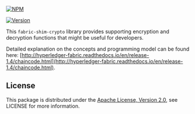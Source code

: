 [![NPM](https://nodei.co/npm/fabric-shim-crypto.svg?downloads=true&downloadRank=true&stars=true)](https://nodei.co/npm/fabric-shim-crypto/)


[![Version](https://badge.fury.io/js/fabric-shim-crypto.svg)](http://badge.fury.io/js/fabric-shim-crypto)

This `fabric-shim-crypto` library provides supporting encryption and decryption functions that might be useful for developers.

Detailed explanation on the concepts and programming model can be found here: [http://hyperledger-fabric.readthedocs.io/en/release-1.4/chaincode.html](http://hyperledger-fabric.readthedocs.io/en/release-1.4/chaincode.html).


## License

This package is distributed under the
[Apache License, Version 2.0](http://www.apache.org/licenses/LICENSE-2.0),
see LICENSE for more information.
